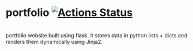 # portfolio [![Actions Status](https://github.com/abmamo/portfolio/workflows/portfolio/badge.svg)](https://github.com/abmamo/portfolio/actions)
<br />
portfolio website built using flask. it stores data in python lists + dicts and renders them dynamically using Jinja2.
